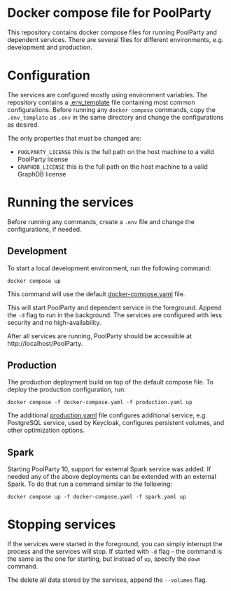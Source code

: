 # Docker compose file for PoolParty

This repository contains docker compose files for running PoolParty and dependent services.
There are several files for different environments, e.g. development and production.

# Configuration

The services are configured mostly using environment variables. The repository contains a [.env_template](.env_template)
file containing most common configurations. Before running any `docker compose` commands, copy the `.env_template` as
`.env` in the same directory and change the configurations as desired.

The only properties that must be changed are:
* `POOLPARTY_LICENSE` this is the full path on the host machine to a valid PoolParty license
* `GRAPHDB_LICENSE` this is the full path on the host machine to a valid GraphDB license

# Running the services

Before running any commands, create a `.env` file and change the configurations, if needed.

## Development

To start a local development environment, run the following command:
```shell
docker compose up
```

This command will use the default [docker-compose.yaml](./docker-compose.yaml) file.

This will start PoolParty and dependent service in the foreground. Append the `-d` flag to run in the background.
The services are configured with less security and no high-availability.

After all services are running, PoolParty should be accessible at http://localhost/PoolParty.

## Production

The production deployment build on top of the default compose file. To deploy the production configuration, run:

```shell
docker compose -f docker-compose.yaml -f production.yaml up
```

The additional [production.yaml](./production.yaml) file configures additional service, e.g. PostgreSQL service, used
by Keycloak, configures persistent volumes, and other optimization options.

## Spark

Starting PoolParty 10, support for external Spark service was added. If needed any of the above deployments can be
extended with an external Spark. To do that run a command similar to the following:

```shell
docker compose up -f docker-compose.yaml -f spark.yaml up
```

# Stopping services

If the services were started in the foreground, you can simply interrupt the process and the services will stop. If 
started with `-d` flag - the command is the same as the one for starting, but instead of `up`, specify the `down`
command.

The delete all data stored by the services, append the `--volumes` flag.
